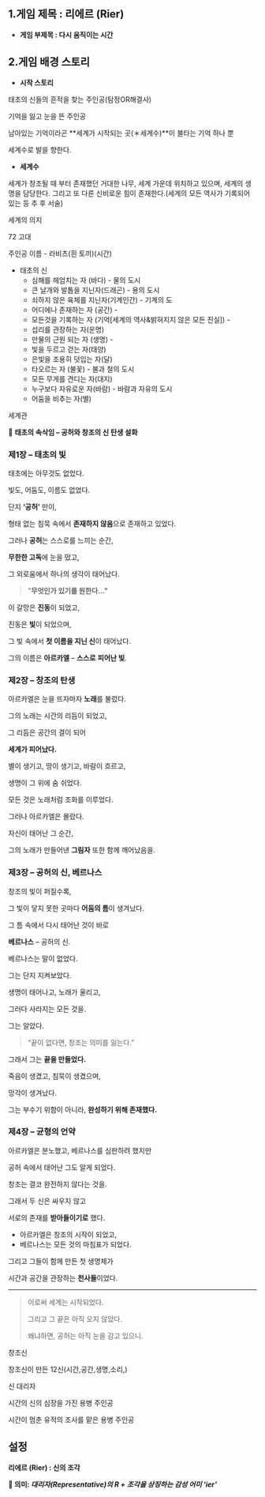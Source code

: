 ## 1.게임 제목 : **리에르 (Rier)**

- **게임 부제목 : 다시 움직이는 시간**

## 2.게임 배경 스토리 

- **시작 스토리**

태초의 신들의 흔적을 찾는 주인공(탐정OR해결사)

기억을 잃고 눈을 뜬 주인공 

남아있는 기억이라곤 **세계가 시작되는 곳(＊세계수)**이 불타는 기억 하나 뿐 

세계수로 발을 향한다.

- **세계수**

세계가 창조될 때 부터 존재했던 거대한 나무, 세계 가운데 위치하고 있으며, 세계의 생명을 담당한다. 그리고 또 다른 신비로운 힘이 존재한다.(세계의 모든 역사가 기록되어 있는 등 추 후 서술)

세계의 의지

72 고대

주인공 이름 - 라비츠(흰 토끼)(시간)

- 태초의 신
    - 심해를 헤엄치는 자 (바다) - 물의 도시
    - 큰 날개와 발톱을 지닌자(드래곤) - 용의 도시
    - 쇠하지 않은 육체를 지닌자(기계인간) - 기계의 도
    - 어디에나 존재하는 자 (공간) -
    - 모든것을 기록하는 자 (기억[세계의 역사&밝혀지지 않은 모든 진실]) -
    - 섭리를 관장하는 자(운명)
    - 만물의 근원 되는 자 (생명) -
    - 빛을 두르고 걷는 자(태양)
    - 은빛을 조용히 덧입는 자(달)
    - 타오르는 자 (불꽃) - 불과 철의 도시
    - 모든 무게를 견디는 자(대지)
    - 누구보다 자유로운 자(바람) - 바람과 자유의 도시
    - 어둠을 비추는 자(별)

세계관

📖 **태초의 속삭임 – 공허와 창조의 신 탄생 설화**

### 제1장 – 태초의 빛

태초에는 아무것도 없었다.

빛도, 어둠도, 이름도 없었다.

단지 **‘공허’** 만이,

형태 없는 침묵 속에서 **존재하지 않음**으로 존재하고 있었다.

그러나 **공허**는 스스로를 느끼는 순간,

**무한한 고독**에 눈을 떴고,

그 외로움에서 하나의 생각이 태어났다.

> "**무엇인가 있기를 원한다…"**
> 

이 갈망은 **진동**이 되었고,

진동은 **빛**이 되었으며,

그 빛 속에서 **첫 이름을 지닌 신**이 태어났다.

그의 이름은 **아르카엘** – **스스로** **피어난 빛**.

### 제2장 – 창조의 탄생

아르카엘은 눈을 뜨자마자 **노래**를 불렀다.

그의 노래는 시간의 리듬이 되었고,

그 리듬은 공간의 결이 되어

**세계가 피어났다.**

별이 생기고, 땅이 생기고, 바람이 흐르고,

생명이 그 위에 숨 쉬었다.

모든 것은 노래처럼 조화를 이루었다.

그러나 아르카엘은 몰랐다.

자신이 태어난 그 순간,

그의 노래가 만들어낸 **그림자** 또한 함께 깨어났음을.

### 제3장 – 공허의 신, 베르나스

창조의 빛이 퍼질수록,

그 빛이 닿지 못한 곳마다 **어둠의 틈**이 생겨났다.

그 틈 속에서 다시 태어난 것이 바로

**베르나스** – 공허의 신.

베르나스는 말이 없었다.

그는 단지 지켜보았다.

생명이 태어나고, 노래가 울리고,

그러다 사라지는 모든 것을.

그는 알았다.

> “끝이 없다면, 창조는 의미를 잃는다.”
> 

그래서 그는 **끝을 만들었다.**

죽음이 생겼고, 침묵이 생겼으며,

망각이 생겨났다.

그는 부수기 위함이 아니라, **완성하기 위해 존재했다.**

### 제4장 – 균형의 언약

아르카엘은 분노했고, 베르나스를 심판하려 했지만

공허 속에서 태어난 그도 알게 되었다.

창조는 결코 완전하지 않다는 것을.

그래서 두 신은 싸우지 않고

서로의 존재를 **받아들이기로** 했다.

- 아르카엘은 창조의 시작이 되었고,
- 베르나스는 모든 것의 마침표가 되었다.

그리고 그들이 함께 만든 첫 생명체가

시간과 공간을 관장하는 **천사들**이었다.

---

> 이로써 세계는 시작되었다.
> 
> 
> 그리고 그 끝은 아직 오지 않았다.
> 
> 왜냐하면, 공허는 아직 눈을 감고 있으니.
> 

창조신

창조신이 만든 12신(시간,공간,생명,소리,)

신 대리자

시간의 신의 심장을 가진 용병 주인공  

 시간이 멈춘 유적의 조사를 맡은 용병 주인공

## 설정

**리에르 (Rier) : 신의 조각**

**💫 의미: *대리자(Representative)의 R + 조각을 상징하는 감성 어미 ‘ier’***
